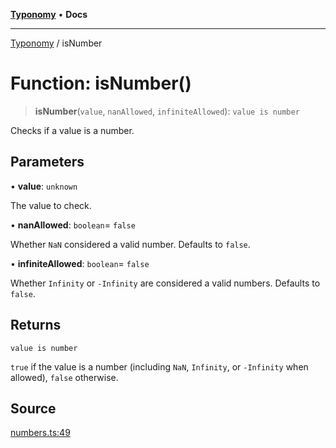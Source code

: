 [**Typonomy**](../README.md) • **Docs**

***

[Typonomy](../globals.md) / isNumber

# Function: isNumber()

> **isNumber**(`value`, `nanAllowed`, `infiniteAllowed`): `value is number`

Checks if a value is a number.

## Parameters

• **value**: `unknown`

The value to check.

• **nanAllowed**: `boolean`= `false`

Whether `NaN` considered a valid number. Defaults to `false`.

• **infiniteAllowed**: `boolean`= `false`

Whether `Infinity` or `-Infinity` are considered a valid numbers. Defaults to `false`.

## Returns

`value is number`

`true` if the value is a number (including `NaN`, `Infinity`, or `-Infinity` when allowed),
  `false` otherwise.

## Source

[numbers.ts:49](https://github.com/softcraft-development/typonomy/blob/d8b6722e8f9213512ecbf239a27330f22316ef6d/src/numbers.ts#L49)
